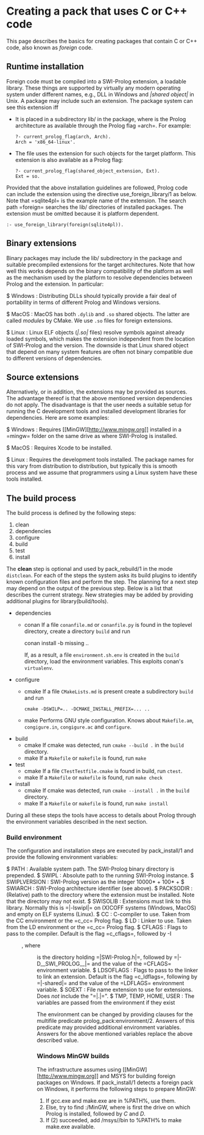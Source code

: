 # Creating a pack that uses C or C++ code

This page describes the basics for creating packages that contain C or
C++ code, also known as _foreign_ code.


## Runtime installation

Foreign code must be compiled into a SWI-Prolog extension, a loadable
library. These things are supported by virtually any modern operating
system under different names, e.g., DLL in Windows and _|shared object|_
in Unix.  A package may include such an extension.  The package system
can see this extension iff

  - It is placed in a subdirectory lib/<arch> in the package, where
    <arch> is the Prolog architecture as available through the Prolog
    flag =arch=.  For example:

      ```
      ?- current_prolog_flag(arch, Arch).
      Arch = 'x86_64-linux'.
      ```

  - The file uses the extension for such objects for the target
    platform.  This extension is also available as a Prolog flag:

      ```
      ?- current_prolog_flag(shared_object_extension, Ext).
      Ext = so.
      ```

Provided that the above  installation   guidelines  are followed, Prolog
code can include the extension using the directive use_foreign_library/1
as below. Note that =sqlite4pl= is the   example  name of the extension.
The  search  path  =foreign=  searches  the  lib/<arch>  directories  of
installed packages. The extension must be omitted because it is platform
dependent.

  ```
  :- use_foreign_library(foreign(sqlite4pl)).
  ```


## Binary extensions

Binary packages may include the lib/<arch>   subdirectory in the package
and suitable precompiled extensions for   the target architectures. Note
that how well this works depends  on   the  binary  compatibility of the
platform as well as the  mechanism  used   by  the  platform  to resolve
dependencies between Prolog and the extension.  In particular:

  $ Windows :
  Distributing DLLs should typically provide a fair deal of portability
  in terms of different Prolog and Windows versions.

  $ MacOS :
  MacOS has both `.dylib` and `.so` shared objects.  The latter are
  called _modules_ by CMake.  We use `.so` files for foreign extensions.

  $ Linux :
  Linux ELF objects (*|.so|* files) resolve symbols against already
  loaded symbols, which makes the extension independent from the
  location of SWI-Prolog and the version.  The downside is that
  Linux shared object that depend on many system features are often
  not binary compatible due to different versions of dependencies.


## Source extensions

Alternatively, or in  addition,  the  extensions   may  be  provided  as
sources. The advantage thereof  is  that   the  above  mentioned version
dependencies do not apply. The disadvantage  is   that  the user needs a
suitable setup for  running  the  C   development  tools  and  installed
development libraries for dependencies.   Here are some examples:

  $ Windows :
  Requires [[MinGW][http://www.mingw.org]] installed in a =mingw= folder
  on the same drive as where SWI-Prolog is installed.

  $ MacOS :
  Requires Xcode to be installed.

  $ Linux :
  Requires the development tools installed.  The package names for this
  vary from distribution to distribution, but typically this is smooth
  process and we assume that programmers using a Linux system have these
  tools installed.

## The build process

The build process is defined by the following steps:

  1. clean
  2. dependencies
  3. configure
  4. build
  5. test
  6. install

The __clean__ step is optional and used by pack_rebuild/1 in the mode
`distclean`. For each of the steps the system asks its build plugins to
identify known configuration files and perform the step. The planning
for a next step may depend on the output of the previous step.  Below
is a list that describes the current strategy.  New strategies may be
added by providing additional plugins for library(build/tools).

  - dependencies
    - conan
      If a file `conanfile.md` or `conanfile.py` is found in the
      toplevel directory, create a directory `build` and run

	  conan install -b missing ..

      If, as a result, a file `environment.sh.env` is created in the
      `build` directory, load the environment variables.  This exploits
      conan's `virtualenv`.
  - configure
    - cmake
      If a file `CMakeLists.md` is present create a subdirectory `build`
      and run

          cmake -DSWILP=.. -DCMAKE_INSTALL_PREFIX=... ..

    - make
      Performs GNU style configuration.  Knows about `Makefile.am`,
      `congigure.in`, `congigure.ac` and `configure`.
  - build
    - cmake
      If cmake was detected, run `cmake --build .` in the `build`
      directory.
    - make
      If a ``Makefile`` or `makefile` is found, run `make`
  - test
    - cmake
      If a file ``CTestTestfile.cmake`` is found in build, run
      `ctest`.
    - make
      If a ``Makefile`` or `makefile` is found, run `make check`
  - install
    - cmake
      If cmake was detected, run `cmake --install .` in the `build`
      directory.
    - make
      If a ``Makefile`` or `makefile` is found, run `make install`

During all these steps the tools have access to details about Prolog
through the environment variables described in the next section.


### Build environment

The configuration and installation steps  are executed by pack_install/1
and provide the following environment variables:

  $ PATH :
  Available system path.  The SWI-Prolog binary directory is prepended.
  $ SWIPL :
  Absolute path to the running SWI-Prolog instance.
  $ SWIPLVERSION :
  SWI-Prolog version as the integer 10000*<major> + 100*<minor> + <patch>
  $ SWIARCH :
  SWI-Prolog architecture identifier (see above).
  $ PACKSODIR :
  (Relative) path to the directory where the extension must be
  installed.  Note that the directory may not exist.
  $ SWISOLIB :
  Extensions must link to this library.  Normally this is =|-lswipl|=
  on (X)COFF systems (Windows, MacOS) and empty on ELF systems (Linux).
  $ CC :
  C-compiler to use.  Taken from the CC environment or the =c_cc= Prolog
  flag.
  $ LD :
  Linker to use.  Taken from the LD environment or the =c_cc= Prolog
  flag.
  $ CFLAGS :
  Flags to pass to the compiler. Default is the flag =c_cflags=,
  followed by -I<dir>, where <dir> is the directory holding
  =|SWI-Prolog.h|=, followed by =|-D__SWI_PROLOG__|= and the
  value of the =CFLAGS= environment variable.
  $ LDSOFLAGS :
  Flags to pass to the linker to link an extension.  Default is
  the flag =c_ldflags=, following by =|-shared|= and the
  value of the =LDFLAGS= environment variable.
  $ SOEXT :
  File name extension to use for extensions.  Does _not_ include the
  "=|.|=".
  $ TMP, TEMP, HOME, USER :
  The variables are passed from the environment if they exist

The environment can be changed by   providing  clauses for the multifile
predicate  prolog_pack:environment/2.  Answers  of  this  predicate  may
provided  additional  environment  variables.  Answers   for  the  above
mentioned variables replace the above described value.


### Windows MinGW builds

The infrastructure assumes using [[MinGW][http://www.mingw.org]] and
MSYS for building foreign packages on Windows. If pack_install/1 detects
a foreign pack on Windows, it performs the following steps to prepare
MinGW:

  1. If gcc.exe and make.exe are in %PATH%, use them.
  2. Else, try to find <drive>:/MinGW, where <drive> is first the
     drive on which Prolog is installed, followed by *C* and *D*.
  3. If (2) succeeded, add /msys/<version>/bin to %PATH% to make
     make.exe available.
